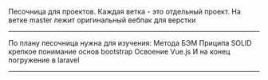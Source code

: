 Песочница для проектов. 
Каждая ветка - это отдельный проект. 
На ветке master лежит оригинальный вебпак для верстки
____
По плану песочница нужна для изучения: 
Метода БЭМ
Приципа SOLID
крепкое понимание основ bootstrap 
Освоение Vue.js
И на конец погружение в laravel
____
